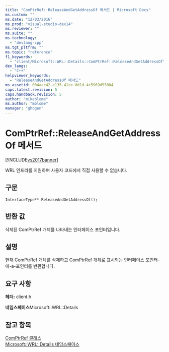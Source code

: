 ```yaml
---
title: "ComPtrRef::ReleaseAndGetAddressOf 메서드 | Microsoft Docs"
ms.custom: ""
ms.date: "12/03/2016"
ms.prod: "visual-studio-dev14"
ms.reviewer: ""
ms.suite: ""
ms.technology: 
  - "devlang-cpp"
ms.tgt_pltfrm: ""
ms.topic: "reference"
f1_keywords: 
  - "client/Microsoft::WRL::Details::ComPtrRef::ReleaseAndGetAddressOf"
dev_langs: 
  - "C++"
helpviewer_keywords: 
  - "ReleaseAndGetAddressOf 메서드"
ms.assetid: 004aac42-e135-41ce-8d1d-4c5969d55004
caps.latest.revision: 5
caps.handback.revision: 5
author: "mikeblome"
ms.author: "mblome"
manager: "ghogen"
---
```

# ComPtrRef::ReleaseAndGetAddressOf 메서드
[!INCLUDE[vs2017banner](../assembler/inline/includes/vs2017banner.md)]

WRL 인프라를 지원하며 사용자 코드에서 직접 사용할 수 없습니다.  
  
## 구문  
  
```  
InterfaceType** ReleaseAndGetAddressOf();  
```  
  
## 반환 값  
 삭제된 ComPtrRef 개체를 나타내는 인터페이스 포인터입니다.  
  
## 설명  
 현재 ComPtrRef 개체를 삭제하고 ComPtrRef 개체로 표시되는 인터페이스 포인터\-에\-a\-포인터를 반환합니다.  
  
## 요구 사항  
 **헤더:** client.h  
  
 **네임스페이스**Microsoft::WRL::Details  
  
## 참고 항목  
 [ComPtrRef 클래스](../windows/comptrref-class.md)   
 [Microsoft::WRL::Details 네임스페이스](../windows/microsoft-wrl-details-namespace.md)